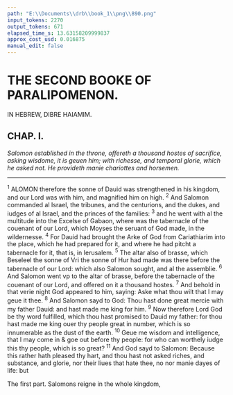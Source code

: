 ```yaml
---
path: "E:\\Documents\\drb\\book_1\\png\\890.png"
input_tokens: 2270
output_tokens: 671
elapsed_time_s: 13.63158209999837
approx_cost_usd: 0.016875
manual_edit: false
---
```

# THE SECOND BOOKE OF PARALIPOMENON.

IN HEBREW, DIBRE HAIAMIM.

## CHAP. I.

*Salomon established in the throne, offereth a thousand hostes of sacrifice, asking wisdome, it is geuen him; with richesse, and temporal glorie, which he asked not. He provideth manie chariottes and horsemen.*

<hr>

<sup>1</sup> ALOMON therefore the sonne of Dauid was strengthened in his kingdom, and our Lord was with him, and magnified him on high. <sup>2</sup> And Salomon commanded al Israel, the tribunes, and the centurions, and the dukes, and iudges of al Israel, and the princes of the families: <sup>3</sup> and he went with al the multitude into the Excelse of Gabaon, where was the tabernacle of the couenant of our Lord, which Moyses the seruant of God made, in the wildernesse. <sup>4</sup> For Dauid had brought the Arke of God from Cariathiarim into the place, which he had prepared for it, and where he had pitcht a tabernacle for it, that is, in Ierusalem. <sup>5</sup> The altar also of brasse, which Beseleel the sonne of Vri the sonne of Hur had made was there before the tabernacle of our Lord: which also Salomon sought, and al the assemblie. <sup>6</sup> And Salomon went vp to the altar of brasse, before the tabernacle of the couenant of our Lord, and offered on it a thousand hostes. <sup>7</sup> And behold in that verie night God appeared to him, saying: Aske what thou wilt that I may geue it thee. <sup>8</sup> And Salomon sayd to God: Thou hast done great mercie with my father Dauid: and hast made me king for him. <sup>9</sup> Now therefore Lord God be thy word fulfilled, which thou hast promised to Dauid my father: for thou hast made me king ouer thy people great in number, which is so innumerable as the dust of the earth. <sup>10</sup> Geue me wisdom and intelligence, that I may come in & goe out before thy people: for who can worthely iudge this thy people, which is so great? <sup>11</sup> And God sayd to Salomon: Because this rather hath pleased thy hart, and thou hast not asked riches, and substance, and glorie, nor their liues that hate thee, no nor manie dayes of life: but

<aside>The first part. Salomons reigne in the whole kingdom,</aside>

[^1]: 1. Paral. 15.